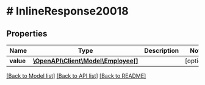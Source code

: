 # # InlineResponse20018

## Properties

Name | Type | Description | Notes
------------ | ------------- | ------------- | -------------
**value** | [**\OpenAPI\Client\Model\Employee[]**](Employee.md) |  | [optional]

[[Back to Model list]](../../README.md#models) [[Back to API list]](../../README.md#endpoints) [[Back to README]](../../README.md)
